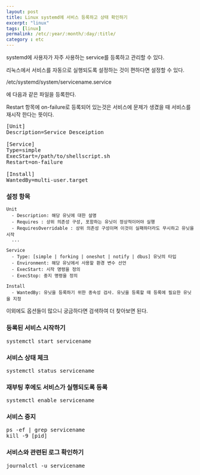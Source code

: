 ```yaml
---
layout: post
title: Linux systemd에 서비스 등록하고 상태 확인하기
excerpt: "linux"
tags: [linux]
permalink: /etc/:year/:month/:day/:title/
category : etc
---
```


systemd에 사용자가 자주 사용하는 service를 등록하고 관리할 수 있다.  

리눅스에서 서비스를 자동으로 실행되도록 설정하는 것이 편하다면 설정할 수 있다.  

/etc/systemd/system/servicename.service

에 다음과 같은 파일을 등록한다.  

Restart 항목에 on-failure로 등록되어 있는것은 서비스에 문제가 생겼을 때 서비스를 재시작 한다는 뜻이다.  

<pre class="prettyprint">
[Unit]
Description=Service Desceiption

[Service]
Type=simple
ExecStart=/path/to/shellscript.sh
Restart=on-failure

[Install]
WantedBy=multi-user.target
</pre>

### 설정 항목
```
Unit
  - Description: 해당 유닛에 대한 설명
  - Requires : 상위 의존성 구성, 포함하는 유닛이 정상적이어야 실행
  - RequiresOverridable : 상위 의존성 구성이며 이것이 실패하더라도 무시하고 유닛을 시작
  ...

Service
  - Type: [simple | forking | oneshot | notify | dbus] 유닛의 타입
  - Environment: 해당 유닛에서 사용할 환경 변수 선언
  - ExecStart: 시작 명령을 정의
  - ExecStop: 중지 명령을 정의

Install
  - WantedBy: 유닛을 등록하기 위한 종속성 검사. 유닛을 등록할 때 등록에 필요한 유닛을 지정
```

이외에도 옵션들이 많으니 궁금하다면 검색하여 더 찾아보면 된다.  

### 등록된 서비스 시작하기
<pre class="prettyprint">
systemctl start servicename
</pre>

### 서비스 상태 체크
<pre class="prettyprint">
systemctl status servicename
</pre>

### 재부팅 후에도 서비스가 실행되도록 등록
<pre class="prettyprint">
systemctl enable servicename
</pre>

### 서비스 중지
<pre class="prettyprint">
ps -ef | grep servicename
kill -9 [pid]
</pre>

### 서비스와 관련된 로그 확인하기
<pre class="prettyprint">
journalctl -u servicename
</pre>
